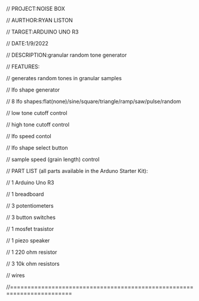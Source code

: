//  PROJECT:NOISE BOX

//  AURTHOR:RYAN LISTON

//  TARGET:ARDUINO UNO R3

//  DATE:1/9/2022

//  DESCRIPTION:granular random tone generator

//  FEATURES:

//      generates random tones in granular samples

//      lfo shape generator 

//      8 lfo shapes:flat(none)/sine/square/triangle/ramp/saw/pulse/random

//      low tone cutoff control

//      high tone cutoff control 

//      lfo speed contol

//      lfo shape select button

//      sample speed (grain length)  control

//  PART LIST (all parts available in the Arduno Starter Kit):

//      1 Arduino Uno R3

//      1 breadboard

//      3 potentiometers

//      3 button switches

//      1 mosfet trasistor

//      1 piezo speaker

//      1 220 ohm resistor

//      3 10k ohm resistors

//      wires

//========================================================================
